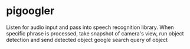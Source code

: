 # pigoogler
Listen for audio input and pass into speech recognition library. When specific phrase is processed, take snapshot of camera's view, run object detection and send detected object google search query of object

